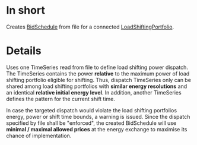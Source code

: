 # In short

Creates [BidSchedule](./BidSchedule) from file for a connected [LoadShiftingPortfolio](./LoadShiftingPortfolio).

# Details

Uses one TimeSeries read from file to define load shifting power dispatch.
The TimeSeries contains the power **relative** to the maximum power of load shifting portfolio eligible for shifting.
Thus, dispatch TimeSeries only can be shared among load shifting portfolios with **similar energy resolutions** and an identical **relative initial energy level**.
In addition, another TimeSeries defines the pattern for the current shift time.

In case the targeted dispatch would violate the load shifting portfolios energy, power or shift time bounds, a warning is issued.
Since the dispatch specified by file shall be "enforced", the created BidSchedule will use **minimal / maximal allowed prices** at the energy exchange to maximise its chance of implementation.